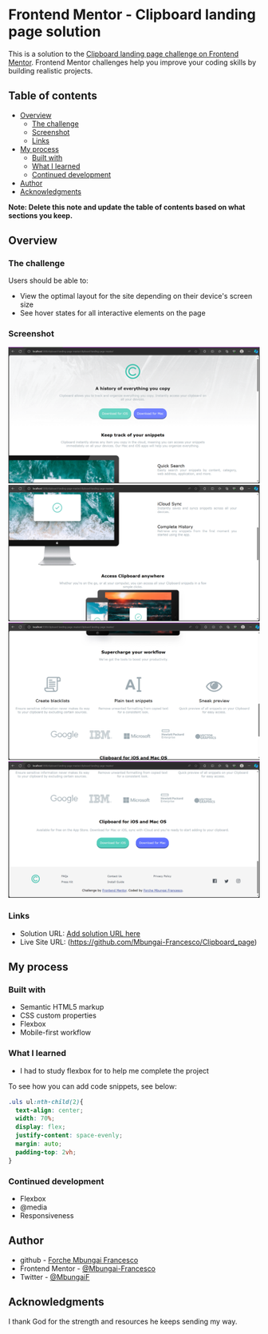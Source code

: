 # Frontend Mentor - Clipboard landing page solution

This is a solution to the [Clipboard landing page challenge on Frontend Mentor](https://www.frontendmentor.io/challenges/clipboard-landing-page-5cc9bccd6c4c91111378ecb9). Frontend Mentor challenges help you improve your coding skills by building realistic projects. 

## Table of contents 

- [Overview](#overview)
  - [The challenge](#the-challenge)
  - [Screenshot](#screenshot)
  - [Links](#links)
- [My process](#my-process)
  - [Built with](#built-with)
  - [What I learned](#what-i-learned)
  - [Continued development](#continued-development)
- [Author](#author)
- [Acknowledgments](#acknowledgments)

**Note: Delete this note and update the table of contents based on what sections you keep.**

## Overview

### The challenge

Users should be able to:

- View the optimal layout for the site depending on their device's screen size
- See hover states for all interactive elements on the page

### Screenshot

![](./ScreenShots/Screenshot1.png)
![](./ScreenShots/Screenshot2.png)
![](./ScreenShots/Screenshot3.png)
![](./ScreenShots/Screenshot4.png)

### Links

- Solution URL: [Add solution URL here]([https://your-solution-url.com](https://www.frontendmentor.io/solutions/flexbox-margin-blthEszAb_))
- Live Site URL: (https://github.com/Mbungai-Francesco/Clipboard_page)

## My process

### Built with

- Semantic HTML5 markup
- CSS custom properties
- Flexbox
- Mobile-first workflow

### What I learned

- I had to study flexbox for to help me complete the project

To see how you can add code snippets, see below:

```css
.uls ul:nth-child(2){
  text-align: center;
  width: 70%;
  display: flex;
  justify-content: space-evenly;
  margin: auto;
  padding-top: 2vh;
}
```

### Continued development

- Flexbox
- @media
- Responsiveness

## Author

- github - [Forche Mbungai Francesco](https://github.com/Mbungai-Francesco)
- Frontend Mentor - [@Mbungai-Francesco](https://www.frontendmentor.io/profile/Mbungai-Francesco)
- Twitter - [@MbungaiF](https://twitter.com/MbungaiF)

## Acknowledgments

I thank God for the strength and resources he keeps sending my way.
